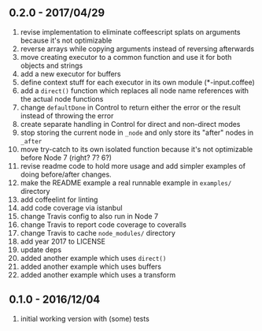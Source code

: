 ## 0.2.0 - 2017/04/29

1. revise implementation to eliminate coffeescript splats on arguments because it's not optimizable
2. reverse arrays while copying arguments instead of reversing afterwards
3. move creating executor to a common function and use it for both objects and strings
4. add a new executor for buffers
5. define context stuff for each executor in its own module (*-input.coffee)
6. add a `direct()` function which replaces all node name references with the actual node functions
7. change `defaultDone` in Control to return either the error or the result instead of throwing the error
8. create separate handling in Control for direct and non-direct modes
9. stop storing the current node in `_node` and only store its "after" nodes in `_after`
10. move try-catch to its own isolated function because it's not optimizable before Node 7 (right? 7? 6?)
11. revise readme code to hold more usage and add simpler examples of doing before/after changes.
12. make the README example a real runnable example in `examples/` directory
13. add coffeelint for linting
14. add code coverage via istanbul
15. change Travis config to also run in Node 7
16. change Travis to report code coverage to coveralls
17. change Travis to cache `node_modules/` directory
18. add year 2017 to LICENSE
19. update deps
20. added another example which uses `direct()`
21. added another example which uses buffers
22. added another example which uses a transform


## 0.1.0 - 2016/12/04

1. initial working version with (some) tests
